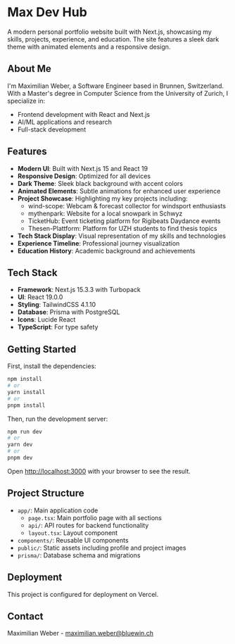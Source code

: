 # Max Dev Hub

A modern personal portfolio website built with Next.js, showcasing my skills, projects, experience, and education. The site features a sleek dark theme with animated elements and a responsive design.

## About Me

I'm Maximilian Weber, a Software Engineer based in Brunnen, Switzerland. With a Master's degree in Computer Science from the University of Zurich, I specialize in:

- Frontend development with React and Next.js
- AI/ML applications and research
- Full-stack development

## Features

- **Modern UI**: Built with Next.js 15 and React 19
- **Responsive Design**: Optimized for all devices
- **Dark Theme**: Sleek black background with accent colors
- **Animated Elements**: Subtle animations for enhanced user experience
- **Project Showcase**: Highlighting my key projects including:
  - wind-scope: Webcam & forecast collector for windsport enthusiasts
  - mythenpark: Website for a local snowpark in Schwyz
  - TicketHub: Event ticketing platform for Rigibeats Daydance events
  - Thesen-Plattform: Platform for UZH students to find thesis topics
- **Tech Stack Display**: Visual representation of my skills and technologies
- **Experience Timeline**: Professional journey visualization
- **Education History**: Academic background and achievements

## Tech Stack

- **Framework**: Next.js 15.3.3 with Turbopack
- **UI**: React 19.0.0
- **Styling**: TailwindCSS 4.1.10
- **Database**: Prisma with PostgreSQL
- **Icons**: Lucide React
- **TypeScript**: For type safety

## Getting Started

First, install the dependencies:

```bash
npm install
# or
yarn install
# or
pnpm install
```

Then, run the development server:

```bash
npm run dev
# or
yarn dev
# or
pnpm dev
```

Open [http://localhost:3000](http://localhost:3000) with your browser to see the result.

## Project Structure

- `app/`: Main application code
  - `page.tsx`: Main portfolio page with all sections
  - `api/`: API routes for backend functionality
  - `layout.tsx`: Layout component
- `components/`: Reusable UI components
- `public/`: Static assets including profile and project images
- `prisma/`: Database schema and migrations

## Deployment

This project is configured for deployment on Vercel.

## Contact

Maximilian Weber - maximilian.weber@bluewin.ch
